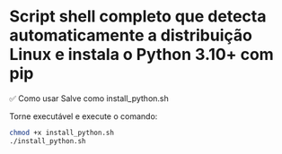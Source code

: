 # Script shell completo que detecta automaticamente a distribuição Linux e instala o Python 3.10+ com pip
✅ Como usar
Salve como install_python.sh

Torne executável e execute o comando:
```bash
chmod +x install_python.sh
./install_python.sh

